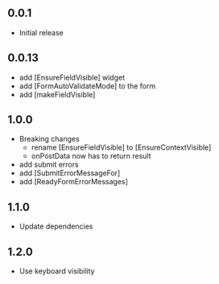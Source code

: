 ## 0.0.1

* Initial release

## 0.0.13

* add [EnsureFieldVisible] widget
* add [FormAutoValidateMode] to the form
* add [makeFieldVisible] 

## 1.0.0

* Breaking changes
  + rename [EnsureFieldVisible] to [EnsureContextVisible]
  + onPostData now has to return result
* add submit errors
* add [SubmitErrorMessageFor]
* add [ReadyFormErrorMessages]

## 1.1.0

* Update dependencies

## 1.2.0

* Use keyboard visibility
